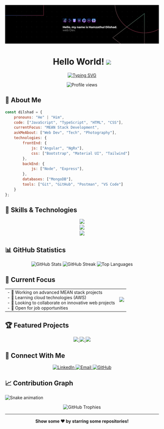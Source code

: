 <div align="center">
  <img src="./images//Black Technology LinkedIn Banner.png" alt="Banner">

  # Hello World! <img src="https://media.giphy.com/media/hvRJCLFzcasrR4ia7z/giphy.gif" width="28">
  
  [![Typing SVG](https://readme-typing-svg.demolab.com?font=Fira+Code&pause=1000&width=435&lines=I'm+Hamzathul+Dilsahd;MEAN+Stack+Developer;BCA+Graduate;Always+learning+new+things)](https://git.io/typing-svg)
</div>

<p align="center">
  <img src="https://komarev.com/ghpvc/?username=hdaamzz&label=Profile%20views&color=0e75b6&style=flat" alt="Profile views">
</p>

## 💫 About Me
```javascript
const dilshad = {
    pronouns: "He" | "Him",
    code: ["JavaScript", "TypeScript", "HTML", "CSS"],
    currentFocus: "MEAN Stack Development",
    askMeAbout: ["Web Dev", "Tech", "Photography"],
    technologies: {
        frontEnd: {
            js: ["Angular", "NgRx"],
            css: ["Bootstrap", "Material UI", "Tailwind"]
        },
        backEnd: {
            js: ["Node", "Express"],
        },
        databases: ["MongoDB"],
        tools: ["Git", "GitHub", "Postman", "VS Code"]
    }
};
```

## 🚀 Skills & Technologies
<div align="center">
  <img src="https://skillicons.dev/icons?i=angular,nodejs,express,mongodb" /><br>
  <img src="https://skillicons.dev/icons?i=typescript,javascript,html,css" /><br>
  <img src="https://skillicons.dev/icons?i=git,github,vscode,postman" />
</div>

## 📊 GitHub Statistics
<div align="center">
  <img src="https://github-readme-stats.vercel.app/api?username=hdaamzz&show_icons=true&theme=tokyonight" alt="GitHub Stats" />
  <img src="https://github-readme-streak-stats.herokuapp.com/?user=hdaamzz&theme=tokyonight" alt="GitHub Streak" />
  <img src="https://github-readme-stats.vercel.app/api/top-langs/?username=hdaamzz&layout=compact&theme=tokyonight" alt="Top Languages" />
</div>

## 🎯 Current Focus
<table>
  <tr>
    <td>
      - 🔭 Working on advanced MEAN stack projects<br>
      - 🌱 Learning cloud technologies (AWS)<br>
      - 👯 Looking to collaborate on innovative web projects<br>
      - 🤝 Open for job opportunities
    </td>
    <td>
      <img src="https://raw.githubusercontent.com/TheDudeThatCode/TheDudeThatCode/master/Assets/Developer.gif" width="200" />
    </td>
  </tr>
</table>

## 🏆 Featured Projects
<div align="center">
  <a href="https://github.com/hdaamzz/Angular-NGRX-Student-Management-System">
    <img src="https://github-readme-stats.vercel.app/api/pin/?username=hdaamzz&repo=Angular-NGRX-Student-Management-System&theme=tokyonight" />
  </a>
  <a href="https://github.com/hdaamzz/Netflix-Clone-Angular">
    <img src="https://github-readme-stats.vercel.app/api/pin/?username=hdaamzz&repo=Netflix-Clone-Angular&theme=tokyonight" />
  </a>
  <a href="https://github.com/hdaamzz/shopeazy">
    <img src="https://github-readme-stats.vercel.app/api/pin/?username=hdaamzz&repo=shopeazy&theme=tokyonight" />
  </a>
</div>

## 🤝 Connect With Me
<div align="center">
  <a href="https://www.linkedin.com/in/dilshhh">
    <img src="https://img.shields.io/badge/LinkedIn-0077B5?style=for-the-badge&logo=linkedin&logoColor=white" alt="LinkedIn" />
  </a>
  <a href="mailto:dilshad.follow@gmail.com">
    <img src="https://img.shields.io/badge/Gmail-D14836?style=for-the-badge&logo=gmail&logoColor=white" alt="Email" />
  </a>
  <a href="https://github.com/hdaamzz">
    <img src="https://img.shields.io/badge/GitHub-100000?style=for-the-badge&logo=github&logoColor=white" alt="GitHub" />
  </a>
</div>

## 📈 Contribution Graph
![Snake animation](https://github.com/hdaamzz/hdaamzz/blob/output/github-contribution-grid-snake.svg)

<div align="center">
  <img src="https://github-profile-trophy.vercel.app/?username=hdaamzz&theme=tokyonight&no-frame=false&no-bg=false&margin-w=4" alt="GitHub Trophies"/>
</div>

---
<div align="center">
  <b>Show some ❤️ by starring some repositories!</b>
</div>

